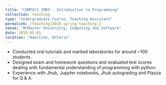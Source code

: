 ```yaml
---
title: "COMPSCI 1MD3 - Introduction to Programming"
collection: teaching
type: "Undergraduate Course, Teaching Assistant"
permalink: /teaching/2019-spring-teaching-2
venue: "McMaster University, Computing and Software"
date: 2019-05-01
location: "Hamilton, Ontario"
---
```


* Conducted oral tutorials and marked laboratories for around ~100 students.
* Designed exam and homework questions and evaluated test scores dealing with fundamental understanding of programming with python.
* Experience with Jhub, Jupyter notebooks, Jhub autograding and Piazza for Q & A.
